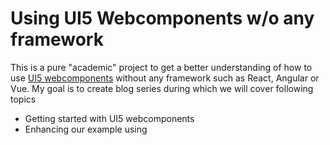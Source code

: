 # Using UI5 Webcomponents w/o any framework

This is a pure "academic" project to get a better understanding of how to use [UI5 webcomponents](https://sap.github.io/ui5-webcomponents/) without any framework such as React, Angular or Vue.
My goal is to create blog series during which we will cover following topics
 * Getting started with UI5 webcomponents
 * Enhancing our example using <template> tag
 * Let´s create a bundle using webpack
 * I hate todo lists, so we create a shopping list example :wink:
 * Additional topics such as i18n, theming and create your own ui5 web components

# Getting started with UI5 webcomponents 
 
## First baby steps
This blog is a result of something I hacked together during SAP TechEd 2020. I wanted to get a first understanding how ui5 webcomponents work and how I can use them.
The excellent [blog post](https://blogs.sap.com/2020/12/02/beyond-sapui5-and-sap-fiori-elements-appendix-to-teched-session-iis114/?source=social-Global-SAPdevs-TWITTER-MarketingCampaign-Developers-Fiori-spr-4273717682&campaigncode=CRM-XB20-MKT-DGEALL) from [Marius Obert](https://github.com/IObert) made me curios but as I am not much familiar with react, angular or vue, I wanted to keep things simple. In 2020 I started re-learning the basic and more advanced concepts of HTML and JS to get a better understanding of web development these days. I am more a hands-on person #HandsOnSAPDev and I get an itch to start building stuff once I understand (or think I understand :wink:) the basic concepts.

What we will do in this first blog is to create simple webapp that will contain a ui5 table and button.
The button will trigger displaying data in our table.

At the end it should look like the table example provided on the official documentation [UI5 Webcomponents table](https://sap.github.io/ui5-webcomponents/playground/components/Table/)

### Get started

So let's get our hands dirty by initializing our project using [npm](https://www.npmjs.com/):
```sh
mkdir ui5-webcomponents-wo-frk
cd ui5-webcomponents-wo-frk
npm init -y
```

We will create an html and a javascript file to keep things separate. By things I mean describing the form of the content (HTML) and the actual logic (JavaScript).

Before that we should actually know how we can create a ui5 webcomponent. Looking at the [official documentation](https://sap.github.io/ui5-webcomponents/playground/docs/how-to-use/#create) there are two ways to create a ui5 web components instance:
* Using html tags defined by the webcomponent
* Using the html dom api [createElement](https://developer.mozilla.org/en-US/docs/Web/API/Document/createElement)

Alright let's do that and create our html file. To speed things up I copied the table from the official documentation :wink: .

Nothing fancy here. We declare a table and create the columns. No table rows or cells yet to actually display any product data.

```html
<html>

<head>
    <title>UI5 Webcomponents w/o Framework</title>
    <meta charset="UTF-8">
    <meta name="viewport" content="width=device-width, initial-scale=1.0">
    <meta http-equiv="X-UA-Compatible" content="ie=edge">
</head>

<body>
    <div>
        <ui5-table id="productsTable" no-data-text="No Data" show-no-data>
            <ui5-table-column slot="columns" style="width: 12rem">
                <span style="line-height: 1.4rem">Product</span>
            </ui5-table-column>

            <ui5-table-column slot="columns" min-width="800" popin-text="Supplier">
                <span style="line-height: 1.4rem">Supplier</span>
            </ui5-table-column>

            <ui5-table-column slot="columns" min-width="600" popin-text="Dimensions" demand-popin>
                <span style="line-height: 1.4rem">Dimensions</span>
            </ui5-table-column>

            <ui5-table-column slot="columns" min-width="600" popin-text="Weight" demand-popin>
                <span style="line-height: 1.4rem">Weight</span>
            </ui5-table-column>

            <ui5-table-column slot="columns">
                <span style="line-height: 1.4rem">Price</span>
            </ui5-table-column>
        </ui5-table>
    </div>
    
</body>

</html>
```

Yes we did it! We used the ui5 web components successfully in our html page. Or did we?
![where-is-my-ui5-table](./images/1%20where%20is%20my%20ui5%20table.png)

Well we are not there yet. Just because there is a tag does not mean the browser knows what to with it.
We have to let the browser know the tag and how what should be rendered (UI5 and fiori style please).

UI5 Webcomponents are delivered as [ES6 Modules](https://www.javascripttutorial.net/es6/es6-modules/). In order to use the modules we actually need to get them.
So we run:
```sh
npm install @ui5/webcomponents
```

Now we have the ui5 webcomponents in the node_modules folder. Great. Hmmm opening the page in your favourite web browser still shows only errors in the console.
!ADD IMAGE HERE
What we have to do is that the needed ui5 webcomponents are actually loaded. Looking at the [documentation](https://sap.github.io/ui5-webcomponents/playground/components/Table/) we find the following statements.

```js
import "@ui5/webcomponents/dist/Table.js";
import "@ui5/webcomponents/dist/TableColumn.js";
```

Perfect now we know what to do but we are still not clear where to put this code.
Reading again this [tutorial](https://www.javascripttutorial.net/es6/es6-modules/) we realize that we have to create a JavaScript file in which we place the import statements.
We want to keep the JavaScript files in a different folder so we create one real quick
```sh
mkdir src
```

We also create a new file index.js and add the import statements in there. Nothing else. In addition we have to load the JavaScript in our html document.
```html
<body>
...
</table>
<script type="module" src="./src/index.js"></script>
</body>
```

Finally! We are ready to see our beautiful ui5 table any seconds now...

![where-is-my-ui5-table](./images/2-where-is-my-ui5-table.png)

WHAAAATTTT?

This error tells us we can't just load js files who are importing ES6 modules when simply opening the html file in a browser.
So I guess we need a local web server to run our ui5 webcomponents app. NPM to the rescue!
At the time of hacking this stuff together I was looking how to get easy to use webserver which supports ES6 modules. The one I used previously in non openUI5 projects did not work (or I would have to do some config stuff which I did not want to mess around with).

There a many options to choose from but I found the [Web Dev Server](https://modern-web.dev/docs/dev-server/overview/) and it worked out of the box. That's all I wanted :relaxed: for now.

To use t we will install it as a dev dependency
```sh
npm i --save-dev @web/dev-server
```

Let's the package.json and add an npm command to start the server
```json
...
"scripts": {
    "start": "wds --node-resolve --watch --open"
  },
...
```

Now all that's left todo is to run the command and see the "magic happen" :satisfied:
```sh
npm run start
```

![there-is-my-ui5-table](./images/3-there-is-my-ui5-table.png)

Jippie we finally see our empty table :wink: . It seems like a bit of effort but once you got the basics setup you are prepared for implementing the real thing.
And we already learned a lot on our little journey
 * How to install ui5 webcomponents
 * Getting additional information from UI5 webcomponents documentation
 * How to import the ES6 modules in JavaScript
 * How to load JavaScript files in HTML when ES6 modules are used
 * How to serve a webapp with ES6 modules using a local dev server

 Not too bad I would say. We will continue this journey in the next blog post where we will finally add some data the table :sparkles:.

 If you can't wait for my next blog post just visit the [GitHub Repository](https://github.com/christianp86/ui5-webcomponents-pure-js)

 P.S. This is my first every blog post on the SAP community. Feel free to provide feedback via the comments. Or just like it in case you enjoyed reading.
